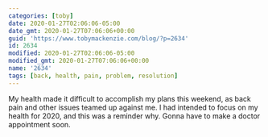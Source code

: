 ```yaml
---
categories: [toby]
date: 2020-01-27T02:06:06-05:00
date_gmt: 2020-01-27T07:06:06+00:00
guid: 'https://www.tobymackenzie.com/blog/?p=2634'
id: 2634
modified: 2020-01-27T02:06:06-05:00
modified_gmt: 2020-01-27T07:06:06+00:00
name: '2634'
tags: [back, health, pain, problem, resolution]
---
```


My health made it difficult to accomplish my plans this weekend, as back pain and other issues teamed up against me.<!--more-->  I had intended to focus on my health for 2020, and this was a reminder why.  Gonna have to make a doctor appointment soon.
